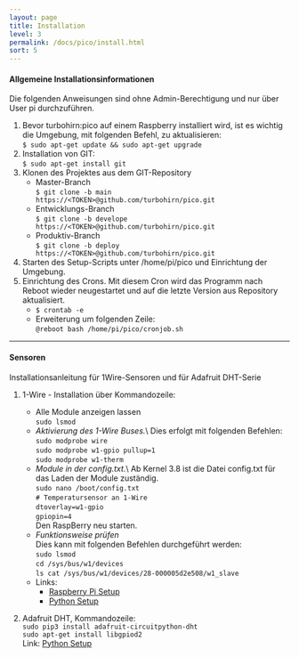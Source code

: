 ```yaml
---
layout: page
title: Installation 
level: 3
permalink: /docs/pico/install.html
sort: 5
---
```



#### Allgemeine Installationsinformationen

Die folgenden Anweisungen sind ohne Admin-Berechtigung und nur über User pi durchzuführen.

1. Bevor turbohirn:pico auf einem Raspberry installiert wird, ist es wichtig die Umgebung, mit folgenden Befehl, zu aktualisieren:  
    `$ sudo apt-get update && sudo apt-get upgrade`
2. Installation von GIT:  
    `$ sudo apt-get install git`
3. Klonen des Projektes aus dem GIT-Repository
    * Master-Branch  
    `$ git clone -b main https://<TOKEN>@github.com/turbohirn/pico.git`
    * Entwicklungs-Branch  
    `$ git clone -b develope https://<TOKEN>@github.com/turbohirn/pico.git`
    * Produktiv-Branch  
    `$ git clone -b deploy https://<TOKEN>@github.com/turbohirn/pico.git`
4. Starten des Setup-Scripts unter /home/pi/pico und Einrichtung der Umgebung.
5. Einrichtung des Crons. Mit diesem Cron wird das Programm nach Reboot wieder neugestartet und auf die letzte Version aus Repository aktualisiert.  
    * `$ crontab -e`
    * Erweiterung um folgenden Zeile:  
    `@reboot bash /home/pi/pico/cronjob.sh`

***

#### Sensoren
Installationsanleitung für 1Wire-Sensoren und für Adafruit DHT-Serie
1. 1-Wire - Installation über Kommandozeile:
    * Alle Module anzeigen lassen  
        `sudo lsmod`
    * *Aktivierung des 1-Wire Buses.*\ Dies erfolgt mit folgenden Befehlen:  
`sudo modprobe wire`  
`sudo modprobe w1-gpio pullup=1`  
`sudo modprobe w1-therm`  
    * *Module in der config.txt.*\ Ab Kernel 3.8 ist die Datei config.txt für das Laden der Module zuständig.  
`sudo nano /boot/config.txt`  
`# Temperatursensor an 1-Wire`  
`dtoverlay=w1-gpio`  
`gpiopin=4`  
Den RaspBerry neu starten.
    * *Funktionsweise prüfen*  
Dies kann mit folgenden Befehlen durchgeführt werden:  
`sudo lsmod`  
`cd /sys/bus/w1/devices`  
`ls cat /sys/bus/w1/devices/28-000005d2e508/w1_slave`  
    * Links:  
        * [Raspberry Pi Setup](https://www.raspberrypi-spy.co.uk/2018/02/enable-1-wire-interface-raspberry-pi/)  
        * [Python Setup](https://forums.raspberrypi.com/viewtopic.php?t=122319)

2. Adafruit DHT, Kommandozeile:  
`sudo pip3 install adafruit-circuitpython-dht`  
`sudo apt-get install libgpiod2`  
Link: [Python Setup](https://learn.adafruit.com/dht-humidity-sensing-on-raspberry-pi-with-gdocs-logging/python-setup)  

